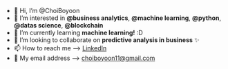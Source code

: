 - 👋 Hi, I’m @ChoiBoyoon
- 👀 I’m interested in **@business analytics**, **@machine learning**, **@python**, **@datas science**, **@blockchain**
- 🌱 I’m currently learning **machine learning!** :D
- 💞️ I’m looking to collaborate on **predictive analysis in business** ✨
- 📫 How to reach me --> [LinkedIn](https://www.linkedin.com/in/boyoon-choi-769897152/)
- 📧 My email address --> choiboyoon11@gmail.com

<!---
ChoiBoyoon/ChoiBoyoon is a ✨ special ✨ repository because its `README.md` (this file) appears on your GitHub profile.
You can click the Preview link to take a look at your changes.
--->
